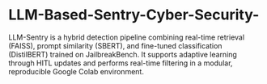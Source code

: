# LLM-Based-Sentry-Cyber-Security-
LLM-Sentry is a hybrid detection pipeline combining real-time retrieval (FAISS), prompt similarity (SBERT), and fine-tuned classification (DistilBERT) trained on JailbreakBench. It supports adaptive learning through HITL updates and performs real-time filtering in a modular, reproducible Google Colab environment.
